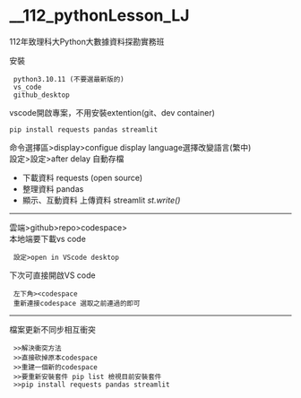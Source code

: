 # **__112_pythonLesson_LJ**
112年致理科大Python大數據資料探勘實務班

安裝 

     python3.10.11 (不要選最新版的)
     vs_code
     github_desktop

vscode開啟專案，不用安裝extention(git、dev container)

    pip install requests pandas streamlit

命令選擇區>display>configue display language選擇改變語言(繁中)\
設定>設定>after delay 自動存檔

- 下載資料 requests (open source)
- 整理資料 pandas
- 顯示、互動資料
     上傳資料 streamlit
          *st.write()* 
---
雲端>github>repo>codespace> \
本地端要下載vs code 

     設定>open in VScode desktop

下次可直接開啟VS code

     左下角><codespace
     重新連接codespace 選取之前連過的即可
---
檔案更新不同步相互衝突

     >>解決衝突方法
     >>直接砍掉原本codespace
     >>重建一個新的codespace
     >>要重新安裝套件 pip list 檢視目前安裝套件
     >>pip install requests pandas streamlit
     
